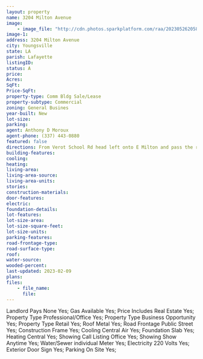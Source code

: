 ```yaml
---
layout: property
name: 3204 Milton Avenue
image:
    - image_file: "http://cdn.photos.sparkplatform.com/raa/20230526205828222539000000.jpg"
image-1:
address: 3204 Milton Avenue
city: Youngsville
state: LA
parish: Lafayette
listingID: 
status: A
price: 
Acres: 
SqFt: 
Price-SqFt: 
property-type: Comm Bldg Sale/Lease
property-subtype: Commercial
zoning: General Busines
year-built: New
lot-size: 
parking: 
agent: Anthony D Moroux
agent-phone: (337) 443-0880
featured: false
directions: From Verot School Rd head left onto E Milton and pass the roundabout on Chemin Metairie. Property will be on the right at Bonin near Sugar Mill Pond.
building-features: 
cooling: 
heating: 
living-area: 
living-area-source: 
living-area-units: 
stories: 
construction-materials: 
door-features: 
electric: 
foundation-details: 
lot-features: 
lot-size-area: 
lot-size-square-feet: 
lot-size-units: 
parking-features: 
road-frontage-type: 
road-surface-type: 
roof: 
water-source: 
wooded-percent: 
last-updated: 2023-02-09
plans: 
files:
    - file_name:
      file:
---
```

Landlord Pays	None	Yes;
Gas	Available	Yes;
Price Includes	Real Estate	Yes;
Property Type	Professional/Office	Yes;
Property Type	Business Opportunity	Yes;
Property Type	Retail	Yes;
Roof	Metal	Yes;
Road Frontage	Public Street	Yes;
Construction	Frame	Yes;
Cooling	Central Air	Yes;
Foundation	Slab	Yes;
Heating	Central	Yes;
Showing	Call Listing Office	Yes;
Showing	Show Anytime	Yes;
Water/Sewer	individual Meter	Yes;
Electricity	220 Volts	Yes;
Exterior	Door Sign	Yes;
Parking	On Site	Yes;

